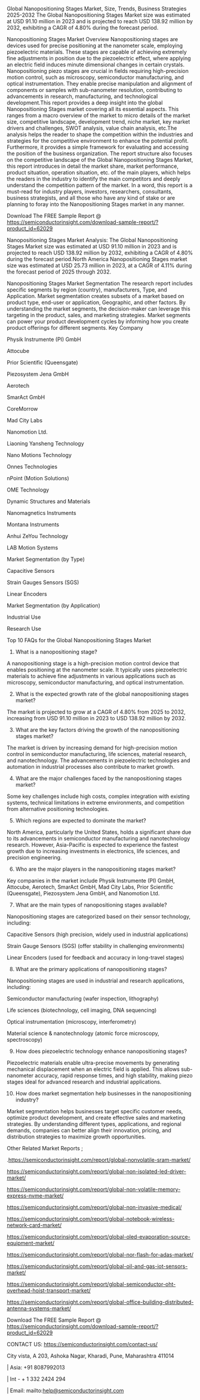 Global Nanopositioning Stages Market, Size, Trends, Business Strategies 2025-2032
The Global Nanopositioning Stages Market size was estimated at USD 91.10 million in 2023 and is projected to reach USD 138.92 million by 2032, exhibiting a CAGR of 4.80% during the forecast period.


Nanopositioning Stages Market Overview
Nanopositioning stages are devices used for precise positioning at the nanometer scale, employing piezoelectric materials. These stages are capable of achieving extremely fine adjustments in position due to the piezoelectric effect, where applying an electric field induces minute dimensional changes in certain crystals. Nanopositioning piezo stages are crucial in fields requiring high-precision motion control, such as microscopy, semiconductor manufacturing, and optical instrumentation. They enable precise manipulation and alignment of components or samples with sub-nanometer resolution, contributing to advancements in research, manufacturing, and technological development.This report provides a deep insight into the global Nanopositioning Stages market covering all its essential aspects. This ranges from a macro overview of the market to micro details of the market size, competitive landscape, development trend, niche market, key market drivers and challenges, SWOT analysis, value chain analysis, etc.The analysis helps the reader to shape the competition within the industries and strategies for the competitive environment to enhance the potential profit. Furthermore, it provides a simple framework for evaluating and accessing the position of the business organization. The report structure also focuses on the competitive landscape of the Global Nanopositioning Stages Market, this report introduces in detail the market share, market performance, product situation, operation situation, etc. of the main players, which helps the readers in the industry to identify the main competitors and deeply understand the competition pattern of the market. In a word, this report is a must-read for industry players, investors, researchers, consultants, business strategists, and all those who have any kind of stake or are planning to foray into the Nanopositioning Stages market in any manner.


Download The FREE Sample Report @  https://semiconductorinsight.com/download-sample-report/?product_id=62029 


Nanopositioning Stages Market Analysis:
The Global Nanopositioning Stages Market size was estimated at USD 91.10 million in 2023 and is projected to reach USD 138.92 million by 2032, exhibiting a CAGR of 4.80% during the forecast period.North America Nanopositioning Stages market size was estimated at USD 25.73 million in 2023, at a CAGR of 4.11% during the forecast period of 2025 through 2032.


Nanopositioning Stages Market Segmentation
The research report includes specific segments by region (country), manufacturers, Type, and Application. Market segmentation creates subsets of a market based on product type, end-user or application, Geographic, and other factors. By understanding the market segments, the decision-maker can leverage this targeting in the product, sales, and marketing strategies. Market segments can power your product development cycles by informing how you create product offerings for different segments. Key Company

Physik Instrumente (PI) GmbH

Attocube

Prior Scientific (Queensgate)

Piezosystem Jena GmbH

Aerotech

SmarAct GmbH

CoreMorrow

Mad City Labs

Nanomotion Ltd.

Liaoning Yansheng Technology

Nano Motions Technology

Onnes Technologies

nPoint (Motion Solutions)

OME Technology

Dynamic Structures and Materials

Nanomagnetics Instruments

Montana Instruments

Anhui ZeYou Technology

LAB Motion Systems

Market Segmentation (by Type)

Capacitive Sensors

Strain Gauges Sensors (SGS)

Linear Encoders

Market Segmentation (by Application)

Industrial Use

Research Use


Top 10 FAQs for the Global Nanopositioning Stages Market
1. What is a nanopositioning stage?

A nanopositioning stage is a high-precision motion control device that enables positioning at the nanometer scale. It typically uses piezoelectric materials to achieve fine adjustments in various applications such as microscopy, semiconductor manufacturing, and optical instrumentation.

2. What is the expected growth rate of the global nanopositioning stages market?

The market is projected to grow at a CAGR of 4.80% from 2025 to 2032, increasing from USD 91.10 million in 2023 to USD 138.92 million by 2032.

3. What are the key factors driving the growth of the nanopositioning stages market?

The market is driven by increasing demand for high-precision motion control in semiconductor manufacturing, life sciences, material research, and nanotechnology. The advancements in piezoelectric technologies and automation in industrial processes also contribute to market growth.

4. What are the major challenges faced by the nanopositioning stages market?

Some key challenges include high costs, complex integration with existing systems, technical limitations in extreme environments, and competition from alternative positioning technologies.

5. Which regions are expected to dominate the market?

North America, particularly the United States, holds a significant share due to its advancements in semiconductor manufacturing and nanotechnology research. However, Asia-Pacific is expected to experience the fastest growth due to increasing investments in electronics, life sciences, and precision engineering.

6. Who are the major players in the nanopositioning stages market?

Key companies in the market include Physik Instrumente (PI) GmbH, Attocube, Aerotech, SmarAct GmbH, Mad City Labs, Prior Scientific (Queensgate), Piezosystem Jena GmbH, and Nanomotion Ltd.

7. What are the main types of nanopositioning stages available?

Nanopositioning stages are categorized based on their sensor technology, including:

Capacitive Sensors (high precision, widely used in industrial applications)

Strain Gauge Sensors (SGS) (offer stability in challenging environments)

Linear Encoders (used for feedback and accuracy in long-travel stages)

8. What are the primary applications of nanopositioning stages?

Nanopositioning stages are used in industrial and research applications, including:

Semiconductor manufacturing (wafer inspection, lithography)

Life sciences (biotechnology, cell imaging, DNA sequencing)

Optical instrumentation (microscopy, interferometry)

Material science & nanotechnology (atomic force microscopy, spectroscopy)

9. How does piezoelectric technology enhance nanopositioning stages?

Piezoelectric materials enable ultra-precise movements by generating mechanical displacement when an electric field is applied. This allows sub-nanometer accuracy, rapid response times, and high stability, making piezo stages ideal for advanced research and industrial applications.

10. How does market segmentation help businesses in the nanopositioning industry?

Market segmentation helps businesses target specific customer needs, optimize product development, and create effective sales and marketing strategies. By understanding different types, applications, and regional demands, companies can better align their innovation, pricing, and distribution strategies to maximize growth opportunities.

Other Related Market Reports ;  

.https://semiconductorinsight.com/report/global-nonvolatile-sram-market/

https://semiconductorinsight.com/report/global-non-isolated-led-driver-market/

https://semiconductorinsight.com/report/global-non-volatile-memory-express-nvme-market/

https://semiconductorinsight.com/report/global-non-invasive-medical/

https://semiconductorinsight.com/report/global-notebook-wireless-network-card-market/

https://semiconductorinsight.com/report/global-oled-evaporation-source-equipment-market/

https://semiconductorinsight.com/report/global-nor-flash-for-adas-market/

https://semiconductorinsight.com/report/global-oil-and-gas-iot-sensors-market/

https://semiconductorinsight.com/report/global-semiconductor-oht-overhead-hoist-transport-market/

https://semiconductorinsight.com/report/global-office-building-distributed-antenna-systems-market/


Download The FREE Sample Report @  https://semiconductorinsight.com/download-sample-report/?product_id=62029 


CONTACT US: https://semiconductorinsight.com/contact-us/

City vista, A 203, Ashoka Nagar, Kharadi, Pune, Maharashtra 411014 

| Asia: +91 8087992013 

| Int - + 1 332 2424 294 

| Email: mailto:help@semiconductorinsight.com

